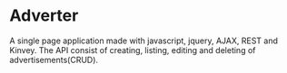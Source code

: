 # Adverter
A single page application made with javascript, jquery, AJAX, REST and Kinvey. The API consist of creating, listing, editing and deleting of advertisements(CRUD).
